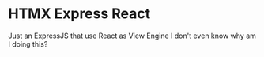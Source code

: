 # HTMX Express React

Just an ExpressJS that use React as View Engine I don't even know why am I doing this?
